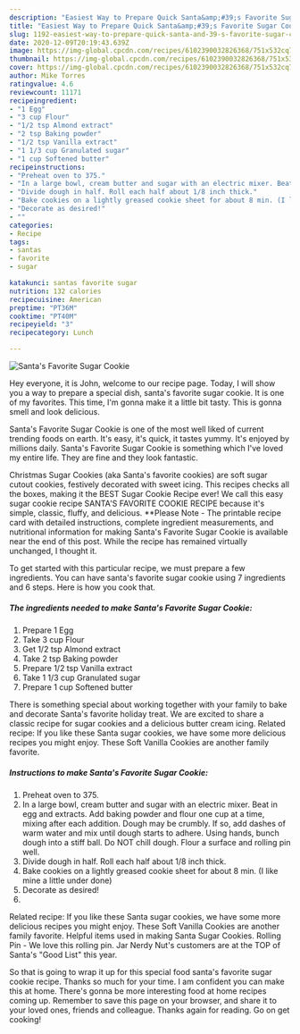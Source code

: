 ```yaml
---
description: "Easiest Way to Prepare Quick Santa&amp;#39;s Favorite Sugar Cookie"
title: "Easiest Way to Prepare Quick Santa&amp;#39;s Favorite Sugar Cookie"
slug: 1192-easiest-way-to-prepare-quick-santa-and-39-s-favorite-sugar-cookie
date: 2020-12-09T20:19:43.639Z
image: https://img-global.cpcdn.com/recipes/6102390032826368/751x532cq70/santas-favorite-sugar-cookie-recipe-main-photo.jpg
thumbnail: https://img-global.cpcdn.com/recipes/6102390032826368/751x532cq70/santas-favorite-sugar-cookie-recipe-main-photo.jpg
cover: https://img-global.cpcdn.com/recipes/6102390032826368/751x532cq70/santas-favorite-sugar-cookie-recipe-main-photo.jpg
author: Mike Torres
ratingvalue: 4.6
reviewcount: 11171
recipeingredient:
- "1 Egg"
- "3 cup Flour"
- "1/2 tsp Almond extract"
- "2 tsp Baking powder"
- "1/2 tsp Vanilla extract"
- "1 1/3 cup Granulated sugar"
- "1 cup Softened butter"
recipeinstructions:
- "Preheat oven to 375."
- "In a large bowl, cream butter and sugar with an electric mixer. Beat in egg and extracts. Add baking powder and flour one cup at a time, mixing after each addition. Dough may be crumbly. If so, add dashes of warm water and mix until dough starts to adhere. Using hands, bunch dough into a stiff ball. Do NOT chill dough. Flour a surface and rolling pin well."
- "Divide dough in half. Roll each half about 1/8 inch thick."
- "Bake cookies on a lightly greased cookie sheet for about 8 min. (I like mine a little under done)"
- "Decorate as desired!"
- ""
categories:
- Recipe
tags:
- santas
- favorite
- sugar

katakunci: santas favorite sugar 
nutrition: 132 calories
recipecuisine: American
preptime: "PT36M"
cooktime: "PT40M"
recipeyield: "3"
recipecategory: Lunch

---
```



![Santa&#39;s Favorite Sugar Cookie](https://img-global.cpcdn.com/recipes/6102390032826368/751x532cq70/santas-favorite-sugar-cookie-recipe-main-photo.jpg)

Hey everyone, it is John, welcome to our recipe page. Today, I will show you a way to prepare a special dish, santa&#39;s favorite sugar cookie. It is one of my favorites. This time, I'm gonna make it a little bit tasty. This is gonna smell and look delicious.

Santa&#39;s Favorite Sugar Cookie is one of the most well liked of current trending foods on earth. It's easy, it's quick, it tastes yummy. It's enjoyed by millions daily. Santa&#39;s Favorite Sugar Cookie is something which I've loved my entire life. They are fine and they look fantastic.

Christmas Sugar Cookies (aka Santa&#39;s favorite cookies) are soft sugar cutout cookies, festively decorated with sweet icing. This recipes checks all the boxes, making it the BEST Sugar Cookie Recipe ever! We call this easy sugar cookie recipe SANTA&#39;S FAVORITE COOKIE RECIPE because it&#39;s simple, classic, fluffy, and delicious. **Please Note - The printable recipe card with detailed instructions, complete ingredient measurements, and nutritional information for making Santa&#39;s Favorite Sugar Cookie is available near the end of this post. While the recipe has remained virtually unchanged, I thought it.


To get started with this particular recipe, we must prepare a few ingredients. You can have santa&#39;s favorite sugar cookie using 7 ingredients and 6 steps. Here is how you cook that.

<!--inarticleads1-->

##### The ingredients needed to make Santa&#39;s Favorite Sugar Cookie:

1. Prepare 1 Egg
1. Take 3 cup Flour
1. Get 1/2 tsp Almond extract
1. Take 2 tsp Baking powder
1. Prepare 1/2 tsp Vanilla extract
1. Take 1 1/3 cup Granulated sugar
1. Prepare 1 cup Softened butter


There is something special about working together with your family to bake and decorate Santa&#39;s favorite holiday treat. We are excited to share a classic recipe for sugar cookies and a delicious butter cream icing. Related recipe: If you like these Santa sugar cookies, we have some more delicious recipes you might enjoy. These Soft Vanilla Cookies are another family favorite. 

<!--inarticleads2-->

##### Instructions to make Santa&#39;s Favorite Sugar Cookie:

1. Preheat oven to 375.
1. In a large bowl, cream butter and sugar with an electric mixer. Beat in egg and extracts. Add baking powder and flour one cup at a time, mixing after each addition. Dough may be crumbly. If so, add dashes of warm water and mix until dough starts to adhere. Using hands, bunch dough into a stiff ball. Do NOT chill dough. Flour a surface and rolling pin well.
1. Divide dough in half. Roll each half about 1/8 inch thick.
1. Bake cookies on a lightly greased cookie sheet for about 8 min. (I like mine a little under done)
1. Decorate as desired!
1. 


Related recipe: If you like these Santa sugar cookies, we have some more delicious recipes you might enjoy. These Soft Vanilla Cookies are another family favorite. Helpful items used in making Santa Sugar Cookies. Rolling Pin - We love this rolling pin. Jar Nerdy Nut&#39;s customers are at the TOP of Santa&#39;s &#34;Good List&#34; this year. 

So that is going to wrap it up for this special food santa&#39;s favorite sugar cookie recipe. Thanks so much for your time. I am confident you can make this at home. There's gonna be more interesting food at home recipes coming up. Remember to save this page on your browser, and share it to your loved ones, friends and colleague. Thanks again for reading. Go on get cooking!
